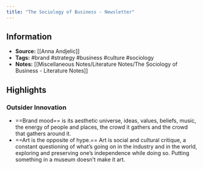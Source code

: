 ```yaml
---
title: "The Sociology of Business - Newsletter"
---
```

## Information
- **Source:** [[Anna Andjelic]]
- **Tags:** #brand #strategy #business #culture #sociology
- **Notes:** [[Miscellaneous Notes/Literature Notes/The Sociology of Business - Literature Notes]]

## Highlights
### Outsider Innovation
- ==Brand mood== is its aesthetic universe, ideas, values, beliefs, music, the energy of people and places, the crowd it gathers and the crowd that gathers around it.
- ==Art is the opposite of hype.== Art is social and cultural critique, a constant questioning of what’s going on in the industry and in the world, exploring and preserving one’s independence while doing so. Putting something in a museum doesn’t make it art.
